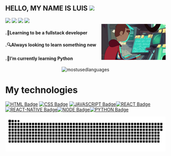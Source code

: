 ## HELLO, MY NAME IS LUIS <img src="https://media.giphy.com/media/hvRJCLFzcasrR4ia7z/giphy.gif" width="35px">
 
<div> 
  <a href="https://youtube.com/channel/UCvBfaLT8sVCDuEGSO7p_xew" target="_blank"><img src="https://img.shields.io/badge/-Youtube-2b3c42?style=for-the-badge&logo=youtube&logoColor=white" target="_blank"></a>
  <a href="https://www.instagram.com/luis_geremias/" target="_blank"><img src="https://img.shields.io/badge/-Instagram-2b3c42?style=for-the-badge&logo=instagram&logoColor=white" target="_blank"></a>
  <a href = "mailto:luisbiquelgeremias@gmail.com"><img src="https://img.shields.io/badge/-Gmail-2b3c42?style=for-the-badge&logo=gmail&logoColor=white" target="_blank"></a>
  <a href="https://www.linkedin.com/in/luis-geremias" target="_blank"><img src="https://img.shields.io/badge/-LinkedIn-2b3c42?style=for-the-badge&logo=linkedin&logoColor=white" target="_blank"></a> 
</div>

<img align="right" width="40%" src="https://raw.githubusercontent.com/luisjeremias/luisjeremias/master/gif.gif" alt="Coder"/>

#### .🏴Learning to be a fullstack developer
#### .🔍Always looking to learn something new
#### .🐍I’m currently learning Python

<p align="center">
   <img height="180em"  src="https://github-readme-stats.vercel.app/api/top-langs/?username=luisjeremias&layout=compact&hide=html&theme=dark&hide_border=true" alt="mostusedlanguages" />
</p>
    
# My technologies

<p align="left" style="min-width: 300px">

 [![HTML Badge](https://img.shields.io/badge/-HTML-f67c01?style=for-the-badge&labelColor=141929&logo=html5&logoColor=f67c01)](#) [![CSS Badge](https://img.shields.io/badge/-CSS-30ace0?style=for-the-badge&labelColor=141929&logo=css3&logoColor=30ace0)](#) [![JAVASCRIPT Badge](https://img.shields.io/badge/-Javascript-fbff00?style=for-the-badge&labelColor=141929&logo=javascript&logoColor=fbff00)](#)[![REACT Badge](https://img.shields.io/badge/-React-00ffd9?style=for-the-badge&labelColor=141929&logo=react&logoColor=00ffd9)](#)[![REACT-NATIVE Badge](https://img.shields.io/badge/-React_Native-61DBFB?style=for-the-badge&labelColor=141929&logo=react&logoColor=61DBFB)](#)[![NODE Badge](https://img.shields.io/badge/-NodeJS-26bf00?style=for-the-badge&labelColor=141929&logo=node.js&logoColor=04bf1d)](#)[![PYTHON Badge](https://img.shields.io/badge/-Python-5d00ff?style=for-the-badge&labelColor=141929&logo=python&logoColor=5d00ff)](#) 


</p>

![Snake animation](https://github.com/luisjeremias/luisjeremias/blob/output/github-contribution-grid-snake.svg)
 
